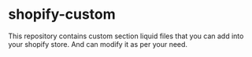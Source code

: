 # shopify-custom
This repository contains custom section liquid files that you can add into your shopify store. And can modify it as per your need.
